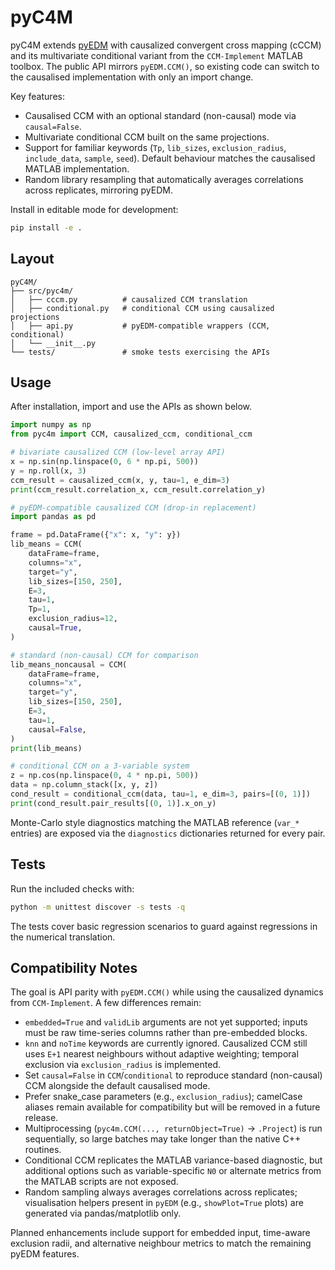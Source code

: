 # pyC4M

pyC4M extends [pyEDM](https://github.com/SugiharaLab/pyEDM) with causalized convergent cross mapping (cCCM) and its multivariate conditional variant from the `CCM-Implement` MATLAB toolbox. The public API mirrors `pyEDM.CCM()`, so existing code can switch to the causalised implementation with only an import change.

Key features:

- Causalised CCM with an optional standard (non-causal) mode via `causal=False`.
- Multivariate conditional CCM built on the same projections.
- Support for familiar keywords (`Tp`, `lib_sizes`, `exclusion_radius`, `include_data`, `sample`, `seed`). Default behaviour matches the causalised MATLAB implementation.
- Random library resampling that automatically averages correlations across replicates, mirroring pyEDM.

Install in editable mode for development:

```bash
pip install -e .
```

## Layout

```
pyC4M/
├── src/pyc4m/
│   ├── cccm.py          # causalized CCM translation
│   ├── conditional.py   # conditional CCM using causalized projections
│   ├── api.py           # pyEDM-compatible wrappers (CCM, conditional)
│   └── __init__.py
└── tests/               # smoke tests exercising the APIs
```

## Usage

After installation, import and use the APIs as shown below.

```python
import numpy as np
from pyc4m import CCM, causalized_ccm, conditional_ccm

# bivariate causalized CCM (low-level array API)
x = np.sin(np.linspace(0, 6 * np.pi, 500))
y = np.roll(x, 3)
ccm_result = causalized_ccm(x, y, tau=1, e_dim=3)
print(ccm_result.correlation_x, ccm_result.correlation_y)

# pyEDM-compatible causalized CCM (drop-in replacement)
import pandas as pd

frame = pd.DataFrame({"x": x, "y": y})
lib_means = CCM(
    dataFrame=frame,
    columns="x",
    target="y",
    lib_sizes=[150, 250],
    E=3,
    tau=1,
    Tp=1,
    exclusion_radius=12,
    causal=True,
)

# standard (non-causal) CCM for comparison
lib_means_noncausal = CCM(
    dataFrame=frame,
    columns="x",
    target="y",
    lib_sizes=[150, 250],
    E=3,
    tau=1,
    causal=False,
)
print(lib_means)

# conditional CCM on a 3-variable system
z = np.cos(np.linspace(0, 4 * np.pi, 500))
data = np.column_stack([x, y, z])
cond_result = conditional_ccm(data, tau=1, e_dim=3, pairs=[(0, 1)])
print(cond_result.pair_results[(0, 1)].x_on_y)
```

Monte-Carlo style diagnostics matching the MATLAB reference (`var_*` entries) are exposed via the `diagnostics` dictionaries returned for every pair.

## Tests

Run the included checks with:

```bash
python -m unittest discover -s tests -q
```

The tests cover basic regression scenarios to guard against regressions in the numerical translation.

## Compatibility Notes

The goal is API parity with `pyEDM.CCM()` while using the causalized dynamics from `CCM-Implement`. A few differences remain:

- `embedded=True` and `validLib` arguments are not yet supported; inputs must be raw time-series columns rather than pre-embedded blocks.
- `knn` and `noTime` keywords are currently ignored. Causalized CCM still uses `E+1` nearest neighbours without adaptive weighting; temporal exclusion via `exclusion_radius` is implemented.
- Set `causal=False` in `CCM`/`conditional` to reproduce standard (non-causal) CCM alongside the default causalised mode.
- Prefer snake_case parameters (e.g., `exclusion_radius`); camelCase aliases remain available for compatibility but will be removed in a future release.
- Multiprocessing (`pyc4m.CCM(..., returnObject=True)` -> `.Project`) is run sequentially, so large batches may take longer than the native C++ routines.
- Conditional CCM replicates the MATLAB variance-based diagnostic, but additional options such as variable-specific `N0` or alternate metrics from the MATLAB scripts are not exposed.
- Random sampling always averages correlations across replicates; visualisation helpers present in `pyEDM` (e.g., `showPlot=True` plots) are generated via pandas/matplotlib only.

Planned enhancements include support for embedded input, time-aware exclusion radii, and alternative neighbour metrics to match the remaining pyEDM features.
